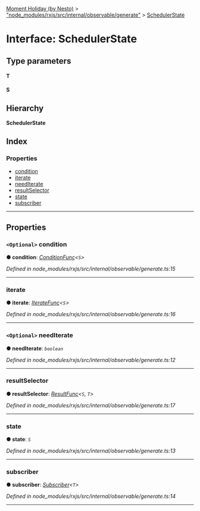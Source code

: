 [Moment Holiday (by Nesto)](../README.md) > ["node_modules/rxjs/src/internal/observable/generate"](../modules/_node_modules_rxjs_src_internal_observable_generate_.md) > [SchedulerState](../interfaces/_node_modules_rxjs_src_internal_observable_generate_.schedulerstate.md)

# Interface: SchedulerState

## Type parameters
#### T 
#### S 
## Hierarchy

**SchedulerState**

## Index

### Properties

* [condition](_node_modules_rxjs_src_internal_observable_generate_.schedulerstate.md#condition)
* [iterate](_node_modules_rxjs_src_internal_observable_generate_.schedulerstate.md#iterate)
* [needIterate](_node_modules_rxjs_src_internal_observable_generate_.schedulerstate.md#neediterate)
* [resultSelector](_node_modules_rxjs_src_internal_observable_generate_.schedulerstate.md#resultselector)
* [state](_node_modules_rxjs_src_internal_observable_generate_.schedulerstate.md#state)
* [subscriber](_node_modules_rxjs_src_internal_observable_generate_.schedulerstate.md#subscriber)

---

## Properties

<a id="condition"></a>

### `<Optional>` condition

**● condition**: *[ConditionFunc](../modules/_node_modules_rxjs_src_internal_observable_generate_.md#conditionfunc)<`S`>*

*Defined in node_modules/rxjs/src/internal/observable/generate.ts:15*

___
<a id="iterate"></a>

###  iterate

**● iterate**: *[IterateFunc](../modules/_node_modules_rxjs_src_internal_observable_generate_.md#iteratefunc)<`S`>*

*Defined in node_modules/rxjs/src/internal/observable/generate.ts:16*

___
<a id="neediterate"></a>

### `<Optional>` needIterate

**● needIterate**: *`boolean`*

*Defined in node_modules/rxjs/src/internal/observable/generate.ts:12*

___
<a id="resultselector"></a>

###  resultSelector

**● resultSelector**: *[ResultFunc](../modules/_node_modules_rxjs_src_internal_observable_generate_.md#resultfunc)<`S`, `T`>*

*Defined in node_modules/rxjs/src/internal/observable/generate.ts:17*

___
<a id="state"></a>

###  state

**● state**: *`S`*

*Defined in node_modules/rxjs/src/internal/observable/generate.ts:13*

___
<a id="subscriber"></a>

###  subscriber

**● subscriber**: *[Subscriber](../classes/_node_modules_rxjs_src_internal_subscriber_.subscriber.md)<`T`>*

*Defined in node_modules/rxjs/src/internal/observable/generate.ts:14*

___


